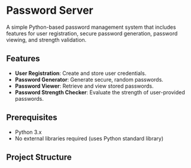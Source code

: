 # Password Server

A simple Python-based password management system that includes features for user registration, secure password generation, password viewing, and strength validation.

## Features

- **User Registration**: Create and store user credentials.
- **Password Generator**: Generate secure, random passwords.
- **Password Viewer**: Retrieve and view stored passwords.
- **Password Strength Checker**: Evaluate the strength of user-provided passwords.

## Prerequisites

- Python 3.x
- No external libraries required (uses Python standard library)

## Project Structure

